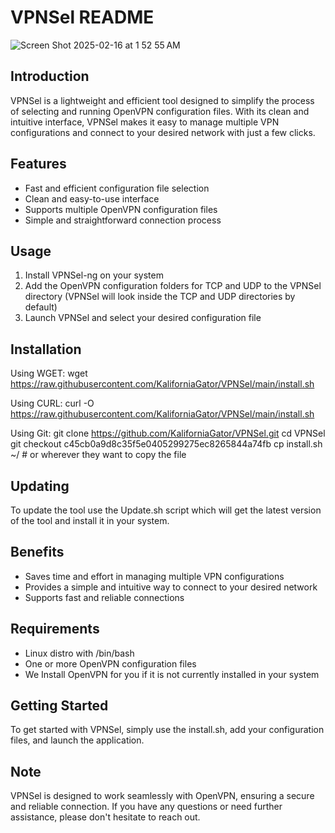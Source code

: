 VPNSel README
===============
![Screen Shot 2025-02-16 at 1 52 55 AM](https://github.com/user-attachments/assets/a8113702-7cad-4141-9ff2-f7477ac1154a)

Introduction
------------

VPNSel is a lightweight and efficient tool designed to simplify the process of selecting and running OpenVPN configuration files. With its clean and intuitive interface, VPNSel makes it easy to manage multiple VPN configurations and connect to your desired network with just a few clicks.

Features
--------

* Fast and efficient configuration file selection
* Clean and easy-to-use interface
* Supports multiple OpenVPN configuration files
* Simple and straightforward connection process

Usage
-----

1. Install VPNSel-ng on your system
2. Add the OpenVPN configuration folders for TCP and UDP to the VPNSel directory
 (VPNSel will look inside the TCP and UDP directories by default)
3. Launch VPNSel and select your desired configuration file

Installation
------------

Using WGET:
wget https://raw.githubusercontent.com/KaliforniaGator/VPNSel/main/install.sh

Using CURL:
curl -O https://raw.githubusercontent.com/KaliforniaGator/VPNSel/main/install.sh

Using Git:
git clone https://github.com/KaliforniaGator/VPNSel.git
cd VPNSel
git checkout c45cb0a9d8c35f5e0405299275ec8265844a74fb
cp install.sh ~/  # or wherever they want to copy the file

Updating
--------

To update the tool use the Update.sh script which will get the latest version of the tool and install it in your system.

Benefits
--------

* Saves time and effort in managing multiple VPN configurations
* Provides a simple and intuitive way to connect to your desired network
* Supports fast and reliable connections

Requirements
------------
* Linux distro with /bin/bash
* One or more OpenVPN configuration files
* We Install OpenVPN for you if it is not currently installed in your system

Getting Started
---------------

To get started with VPNSel, simply use the install.sh, add your configuration files, and launch the application.

Note
----

VPNSel is designed to work seamlessly with OpenVPN, ensuring a secure and reliable connection. If you have any questions or need further assistance, please don't hesitate to reach out.
